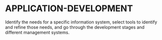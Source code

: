 # APPLICATION-DEVELOPMENT
Identify the needs for a specific information system, select tools to identify and refine those needs, and go through the development stages and different management systems.
